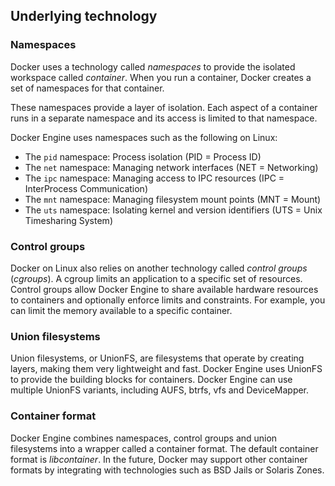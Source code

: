 ## Underlying technology

### Namespaces

Docker uses a technology called _namespaces_ to provide the isolated workspace called _container_. When you run a
container, Docker creates a set of namespaces for that container.

These namespaces provide a layer of isolation. Each aspect of a container runs in a separate namespace and its access is
limited to that namespace.

Docker Engine uses namespaces such as the following on Linux:
* The `pid` namespace: Process isolation (PID = Process ID)
* The `net` namespace: Managing network interfaces (NET = Networking)
* The `ipc` namespace: Managing access to IPC resources (IPC = InterProcess Communication)
* The `mnt` namespace: Managing filesystem mount points (MNT = Mount)
* The `uts` namespace: Isolating kernel and version identifiers (UTS = Unix Timesharing System)

### Control groups

Docker on Linux also relies on another technology called  _control groups_ (_cgroups_). A cgroup limits an application
to a specific set of resources. Control groups allow Docker Engine to share available hardware resources to containers
and optionally enforce limits and constraints. For example, you can limit the memory available to a specific container.

### Union filesystems

Union filesystems, or UnionFS, are filesystems that operate by creating layers, making them very lightweight and fast.
Docker Engine uses UnionFS to provide the building blocks for containers. Docker Engine can use multiple UnionFS
variants, including AUFS, btrfs, vfs and DeviceMapper.

### Container format

Docker Engine combines namespaces, control groups and union filesystems into a wrapper called a container format. The
default container format is _libcontainer_. In the future, Docker may support other container formats by integrating
with technologies such as BSD Jails or Solaris Zones.